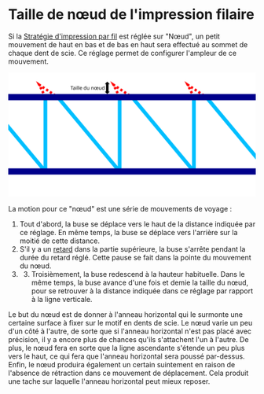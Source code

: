 Taille de nœud de l'impression filaire
===

Si la [Stratégie d'impression par fil](./wireframe_strategy.md) est réglée sur "Nœud", un petit mouvement de haut en bas et de bas en haut sera effectué au sommet de chaque dent de scie. Ce réglage permet de configurer l'ampleur de ce mouvement.

![Où le nœud est dessiné et quelle est sa taille](../images/wireframe_top_jump_fr.svg)

La motion pour ce "nœud" est une série de mouvements de voyage :
1. Tout d'abord, la buse se déplace vers le haut de la distance indiquée par ce réglage. En même temps, la buse se déplace vers l'arrière sur la moitié de cette distance.
2. S'il y a un [retard](./wireframe_top_delay.md) dans la partie supérieure, la buse s'arrête pendant la durée du retard réglé. Cette pause se fait dans la pointe du mouvement du nœud.
3. 3. Troisièmement, la buse redescend à la hauteur habituelle. Dans le même temps, la buse avance d'une fois et demie la taille du nœud, pour se retrouver à la distance indiquée dans ce réglage par rapport à la ligne verticale.

Le but du nœud est de donner à l'anneau horizontal qui le surmonte une certaine surface à fixer sur le motif en dents de scie. Le nœud varie un peu d'un côté à l'autre, de sorte que si l'anneau horizontal n'est pas placé avec précision, il y a encore plus de chances qu'ils s'attachent l'un à l'autre. De plus, le nœud fera en sorte que la ligne ascendante s'étende un peu plus vers le haut, ce qui fera que l'anneau horizontal sera poussé par-dessus. Enfin, le nœud produira également un certain suintement en raison de l'absence de rétraction dans ce mouvement de déplacement. Cela produit une tache sur laquelle l'anneau horizontal peut mieux reposer.
